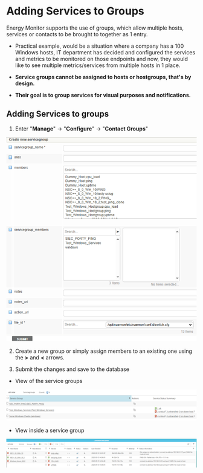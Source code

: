 # Adding Services to Groups

Energy Monitor supports the use of groups, which allow multiple hosts, services or contacts to be brought to together as 1 entry. 

- Practical example, would be a situation where a company has a 100 Windows hosts, IT department has decided and configured the services and metrics to be monitored on those endpoints and now, they would like to see multiple metrics/services from multiple hosts in 1 place. 

- **Service groups cannot be assigned to hosts or hostgroups, that's by design.** 

- **Their goal is to group services for visual purposes and notifications.** 

## Adding Services to groups

1. Enter "**Manage**" -> "**Configure**" -> "**Contact Groups**"

![downtime](/media/05_00_06_03_adding_services.png)

2. Create a new group or simply assign members to an existing one using the **>** and **<** arrows.

3. Submit the changes and save to the database 

- View of the service groups

![downtime](/media/05_00_06_11_adding_services.png)

- View inside a service group

![downtime](/media/05_00_06_12_adding_services.png)

